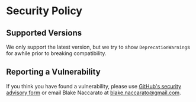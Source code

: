 # Security Policy

## Supported Versions

We only support the latest version, but we try to show `DeprecationWarning`s for awhile prior to breaking compatibility.

## Reporting a Vulnerability

If you think you have found a vulnerability, please use [GitHub's security advisory form](<https://github.com/pycross-org/matlab/security/advisories/new>) or email Blake Naccarato at <blake.naccarato@gmail.com>.
